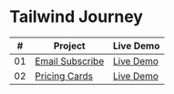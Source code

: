 # Tailwind Journey

|  #  | Project                                                                                                            | Live Demo                                                                            |
| :-: | ------------------------------------------------------------------------------------------------------------------ | ------------------------------------------------------------------------------------ |
| 01  | [Email Subscribe](https://github.com/Rafiul-Islam/Tailwind-Journey/tree/main/mini/email-subscribe)                 | [Live Demo](https://tailwind-journey.netlify.app/mini/email-subscribe/)              |
| 02  | [Pricing Cards](https://github.com/Rafiul-Islam/Tailwind-Journey/tree/main/mini/pricing-cards)                     | [Live Demo](https://tailwind-journey.netlify.app/mini/pricing-cards/)                |
